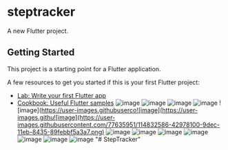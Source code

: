 # steptracker

A new Flutter project.

## Getting Started

This project is a starting point for a Flutter application.

A few resources to get you started if this is your first Flutter project:

- [Lab: Write your first Flutter app](https://flutter.dev/docs/get-started/codelab)
- [Cookbook: Useful Flutter samples](https://flutter.dev/docs/cookbook)
![image](https://user-images.githubusercontent.com/77635951/114832272-edf40600-9deb-11eb-90f1-8d0d07a1e859.png)
![image](https://user-images.githubusercontent.com/77635951/114832437-1b40b400-9dec-11eb-942f-20ffc3d7375b.png)
![image](https://user-images.githubusercontent.com/77635951/114832456-21cf2b80-9dec-11eb-9d46-43cca1401d47.png)
![image](https://user-images.githubusercontent.com/77635951/114832499-2d225700-9dec-11eb-8b2a-43e4d810975b.png)
![image](https://user-images.githubuserco![image](https://user-images.githu![image](https://user-images.githubusercontent.com/77635951/114832586-42978100-9dec-11eb-8435-89febbf5a3a7.png)
![image](https://user-images.githubusercontent.com/77635951/114832607-4a572580-9dec-11eb-9fc7-568058c7bfd3.png)
![image](https://user-images.githubusercontent.com/77635951/114832634-52af6080-9dec-11eb-9c6d-5f9565d116a1.png)
![image](https://user-images.githubusercontent.com/77635951/114832661-5ba03200-9dec-11eb-915d-e93135a7a449.png)
![image](https://user-images.githubusercontent.com/77635951/114832687-65299a00-9dec-11eb-81c1-3ae97b73fc37.png)
![image](https://user-images.githubusercontent.com/77635951/114832719-6c50a800-9dec-11eb-89f8-accecdd8eca0.png)
![image](https://user-images.githubusercontent.com/77635951/114832736-6fe42f00-9dec-11eb-9447-4f3165357997.png)
![image](https://user-images.githubusercontent.com/77635951/114832751-74104c80-9dec-11eb-9603-a60e95f19273.png)
"# StepTracker" 
